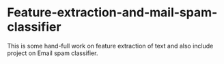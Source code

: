 # Feature-extraction-and-mail-spam-classifier
This is some hand-full work on feature extraction of text and also include project on Email spam classifier.
